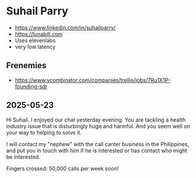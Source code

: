# Suhail Parry

* https://www.linkedin.com/in/suhailparry/
* https://lunabill.com
* Uses elevenlabs
* very low latency

## Frenemies

* https://www.ycombinator.com/companies/trellis/jobs/7Ru1X1P-founding-sdr

## 2025-05-23

Hi Suhail. I enjoyed our chat yesterday evening. You are tackling a health industry issue that is disturbingly huge and harmful. And you seem well on your way to helping to solve it.

I will contact my "nephew" with the call canter business in the Philippines, and put you in touch with him if he is interested or has contact who might be interested.

Fingers crossed: 50,000 calls per week soon!



